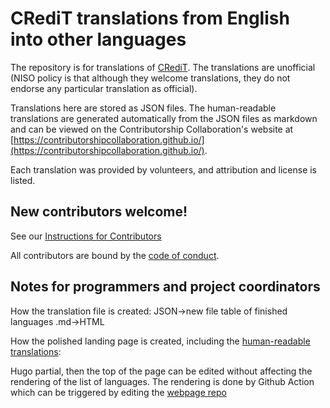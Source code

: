# CRediT translations from English into other languages

The repository is for translations of [CRediT](https://credit.niso.org/). The translations are unofficial (NISO policy is that although they welcome translations, they do not endorse any particular translation as official).

Translations here are stored as JSON files. The human-readable translations are generated automatically from the JSON files as markdown and can be viewed on the Contributorship Collaboration's website at [https://contributorshipcollaboration.github.io/](https://contributorshipcollaboration.github.io/).

Each translation was provided by volunteers, and  attribution and license is listed.

## New contributors welcome!

See our [Instructions for Contributors](https://contributorshipcollaboration.github.io/projects/translation/instructions/)

All contributors are bound by the [code of conduct](https://github.com/marton-balazs-kovacs/tenzing/blob/master/CODE_OF_CONDUCT.md).


## Notes for programmers and project coordinators

How the translation file is created:
JSON->new file table of finished languages .md->HTML

How the polished landing page is created, including the [human-readable translations](https://contributorshipcollaboration.github.io/projects/translation/completed/):

Hugo partial, then the top of the page can be edited without affecting the rendering of the list of languages. 
The rendering is done by Github Action which can be triggered by editing the [webpage repo](https://github.com/contributorshipcollaboration/contributorshipcollaboration.github.io/blob/master/README.md
)
